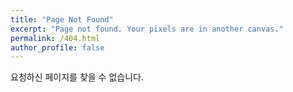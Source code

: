```yaml
---
title: "Page Not Found"
excerpt: "Page not found. Your pixels are in another canvas."
permalink: /404.html
author_profile: false
---
```


요청하신 페이지를 찾을 수 없습니다.

<script>
  var GOOG_FIXURL_LANG = 'en';
  var GOOG_FIXURL_SITE = 'https://jeongdopark.github.io'
</script>
<script src="https://linkhelp.clients.google.com/tbproxy/lh/wm/fixurl.js">
</script>